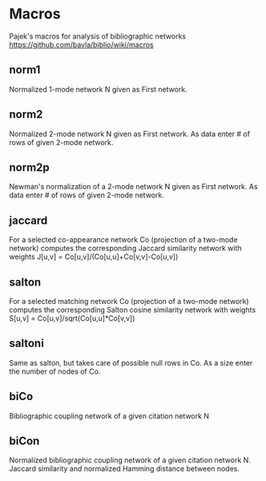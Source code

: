 # Macros

Pajek's macros for analysis of bibliographic networks
https://github.com/bavla/biblio/wiki/macros

## norm1

Normalized 1-mode network N given as First network.

## norm2

Normalized 2-mode network N given as First network. As data enter # of rows of given 2-mode network.

## norm2p

Newman's normalization of a 2-mode network N given as First network.  As data enter # of rows of given 2-mode network.

## jaccard

For a selected co-appearance network Co (projection of a two-mode network) computes the corresponding Jaccard similarity network with weights
J[u,v] = Co[u,v]/(Co[u,u]+Co[v,v]-Co[u,v])

## salton

For a selected matching network Co (projection of a two-mode network) computes the corresponding Salton cosine similarity network with weights
S[u,v] = Co[u,v]/sqrt(Co[u,u]*Co[v,v])

## saltoni

Same as salton, but takes care of possible null rows in Co. As a size enter the number of nodes of Co.

## biCo

Bibliographic coupling network of a given citation network N

## biCon

Normalized bibliographic coupling network of a given citation network N. Jaccard similarity and normalized Hamming distance between nodes.


